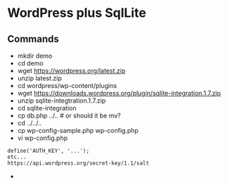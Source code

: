 # WordPress plus SqlLite

## Commands
* mkdir demo
* cd demo
* wget https://wordpress.org/latest.zip
* unzip latest.zip
* cd wordpress/wp-content/plugins
* wget https://downloads.wordpress.org/plugin/sqlite-integration.1.7.zip
* unzip sqlite-integtration.1.7.zip
* cd sqlite-integration
* cp db.php ../..  # or should it be mv?
* cd ../../..
* cp wp-config-sample.php wp-config.php
* vi wp-config.php
```
define('AUTH_KEY', '...');
etc...
https://api.wordpress.org/secret-key/1.1/salt
```

* 
<!--stackedit_data:
eyJoaXN0b3J5IjpbLTcyMzUyMTM3NywzNDQyOTg0MDFdfQ==
-->